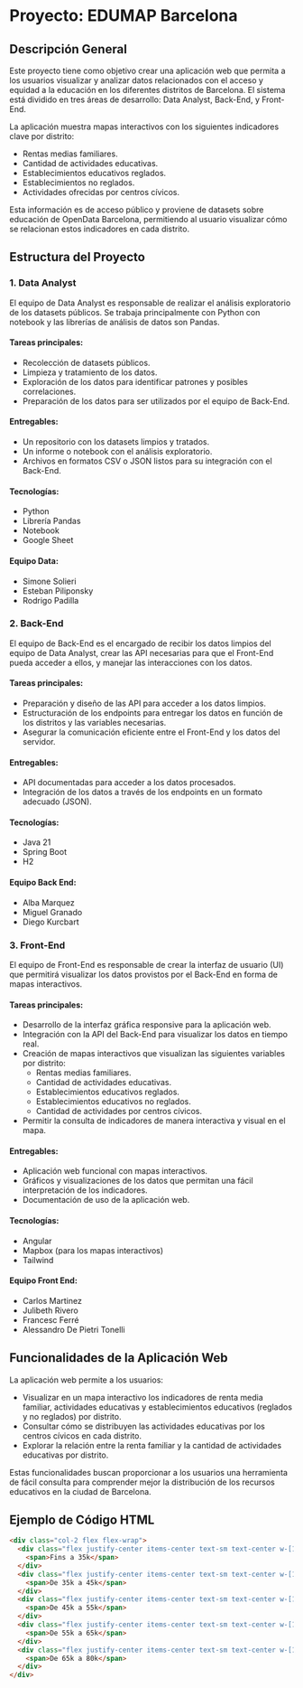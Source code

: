 # Proyecto: EDUMAP Barcelona

## Descripción General
Este proyecto tiene como objetivo crear una aplicación web que permita a los usuarios visualizar y analizar datos relacionados con el acceso y equidad a la educación en los diferentes distritos de Barcelona. El sistema está dividido en tres áreas de desarrollo: Data Analyst, Back-End, y Front-End.

La aplicación muestra mapas interactivos con los siguientes indicadores clave por distrito:
- Rentas medias familiares.
- Cantidad de actividades educativas.
- Establecimientos educativos reglados.
- Establecimientos no reglados.
- Actividades ofrecidas por centros cívicos.

Esta información es de acceso público y proviene de datasets sobre educación de OpenData Barcelona, permitiendo al usuario visualizar cómo se relacionan estos indicadores en cada distrito.

## Estructura del Proyecto

### 1. Data Analyst
El equipo de Data Analyst es responsable de realizar el análisis exploratorio de los datasets públicos. Se trabaja principalmente con Python con notebook y las librerías de análisis de datos son Pandas.

#### Tareas principales:
- Recolección de datasets públicos.
- Limpieza y tratamiento de los datos.
- Exploración de los datos para identificar patrones y posibles correlaciones.
- Preparación de los datos para ser utilizados por el equipo de Back-End.

#### Entregables:
- Un repositorio con los datasets limpios y tratados.
- Un informe o notebook con el análisis exploratorio.
- Archivos en formatos CSV o JSON listos para su integración con el Back-End.

#### Tecnologías:
- Python
- Librería Pandas
- Notebook
- Google Sheet

#### Equipo Data:
- Simone Solieri
- Esteban Piliponsky
- Rodrigo Padilla

### 2. Back-End
El equipo de Back-End es el encargado de recibir los datos limpios del equipo de Data Analyst, crear las API necesarias para que el Front-End pueda acceder a ellos, y manejar las interacciones con los datos.

#### Tareas principales:
- Preparación y diseño de las API para acceder a los datos limpios.
- Estructuración de los endpoints para entregar los datos en función de los distritos y las variables necesarias.
- Asegurar la comunicación eficiente entre el Front-End y los datos del servidor.

#### Entregables:
- API documentadas para acceder a los datos procesados.
- Integración de los datos a través de los endpoints en un formato adecuado (JSON).

#### Tecnologías:
- Java 21
- Spring Boot
- H2

#### Equipo Back End:
- Alba Marquez
- Miguel Granado
- Diego Kurcbart

### 3. Front-End
El equipo de Front-End es responsable de crear la interfaz de usuario (UI) que permitirá visualizar los datos provistos por el Back-End en forma de mapas interactivos.

#### Tareas principales:
- Desarrollo de la interfaz gráfica responsive para la aplicación web.
- Integración con la API del Back-End para visualizar los datos en tiempo real.
- Creación de mapas interactivos que visualizan las siguientes variables por distrito:
  - Rentas medias familiares.
  - Cantidad de actividades educativas.
  - Establecimientos educativos reglados.
  - Establecimientos educativos no reglados.
  - Cantidad de actividades por centros cívicos.
- Permitir la consulta de indicadores de manera interactiva y visual en el mapa.

#### Entregables:
- Aplicación web funcional con mapas interactivos.
- Gráficos y visualizaciones de los datos que permitan una fácil interpretación de los indicadores.
- Documentación de uso de la aplicación web.

#### Tecnologías:
- Angular
- Mapbox (para los mapas interactivos)
- Tailwind

#### Equipo Front End:
- Carlos Martinez
- Julibeth Rivero
- Francesc Ferré
- Alessandro De Pietri Tonelli

## Funcionalidades de la Aplicación Web
La aplicación web permite a los usuarios:
- Visualizar en un mapa interactivo los indicadores de renta media familiar, actividades educativas y establecimientos educativos (reglados y no reglados) por distrito.
- Consultar cómo se distribuyen las actividades educativas por los centros cívicos en cada distrito.
- Explorar la relación entre la renta familiar y la cantidad de actividades educativas por distrito.

Estas funcionalidades buscan proporcionar a los usuarios una herramienta de fácil consulta para comprender mejor la distribución de los recursos educativos en la ciudad de Barcelona.

## Ejemplo de Código HTML
```html
<div class="col-2 flex flex-wrap">
  <div class="flex justify-center items-center text-sm text-center w-[120px] bg-low">
    <span>Fins a 35k</span>
  </div>
  <div class="flex justify-center items-center text-sm text-center w-[120px] bg-medium">
    <span>De 35k a 45k</span>
  </div>
  <div class="flex justify-center items-center text-sm text-center w-[120px] bg-high">
    <span>De 45k a 55k</span>
  </div>
  <div class="flex justify-center items-center text-sm text-center w-[120px] bg-veryHigh">
    <span>De 55k a 65k</span>
  </div>
  <div class="flex justify-center items-center text-sm text-center w-[120px] bg-extreme">
    <span>De 65k a 80k</span>
  </div>
</div>

